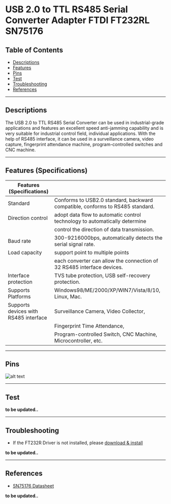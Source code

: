 # USB 2.0 to TTL RS485 Serial Converter Adapter FTDI FT232RL SN75176

## Table of Contents

-   [Descriptions](#descriptions)
-   [Features](#features)
-   [Pins](#pins)
-   [Test](#test-code)
-   [Troubleshooting](#troubleshooting)
-   [References](#references)

---

## Descriptions

The USB 2.0 to TTL RS485 Serial Converter can be used in industrial-grade applications and features an excellent speed anti-jamming capability and is very suitable for industrial control field, individual applications. With the help of RS485 interface, it can be used in a surveillance camera, video capture, fingerprint attendance machine, program-controlled switches and CNC machine.

---

## Features (Specifications)

| Features (Specifications)             |                                                                               |
| ------------------------------------- | ----------------------------------------------------------------------------- |
| Standard                              | Conforms to USB2.0 standard, backward compatible, conforms to RS485 standard. |
| Direction control                     | adopt data flow to automatic control technology to automatically determine    |
|                                       | control the direction of data transmission.                                   |
| Baud rate                             | 300-9216000bps, automatically detects the serial signal rate.                 |
| Load capacity                         | support point to multiple points                                              |
|                                       | each converter can allow the connection of 32 RS485 interface devices.        |
| Interface protection                  | TVS tube protection, USB self-recovery protection.                            |
| Supports Platforms                    | Windows98/ME/2000/XP/WIN7/Vista/8/10, Linux, Mac.                             |
| Supports devices with RS485 interface | Surveillance Camera, Video Collector,                                         |
|                                       | Fingerprint Time Attendance,                                                  |
|                                       | Program-controlled Switch, CNC Machine, Microcontroller, etc.                 |

---

## Pins

![alt text](https://bit.ly/3tYQJe3 'pinout')

---

## Test

**to be updated..**

---

## Troubleshooting

-   If the FT232R Driver is not installed, please [download & install](driver/)

**to be updated..**

---

## References

-   [SN75176 Datasheet](https://bit.ly/3fndfcr)

**to be updated..**
